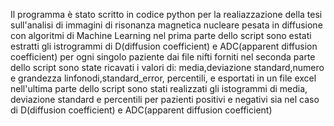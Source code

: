 Il programma è stato scritto in codice  python per la realiazzazione della tesi sull'analisi di immagini di risonanza magnetica nucleare pesata in diffusione con algoritmi di Machine Learning
nel prima parte dello script sono estati estratti gli istrogrammi di D(diffusion coefficient) e ADC(apparent diffusion coefficient) per ogni singolo paziente dai file nifti forniti 
nel seconda parte dello script sono state ricavati i valori di: media,deviazione standard,numero e grandezza linfonodi,standard_error, percentili, e esportati in un file excel 
nell'ultima parte dello script sono stati realizzati gli istogrammi di media, deviazione standard e percentili per pazienti positivi e negativi sia nel caso di D(diffusion coefficient) e ADC(apparent diffusion coefficient)  
